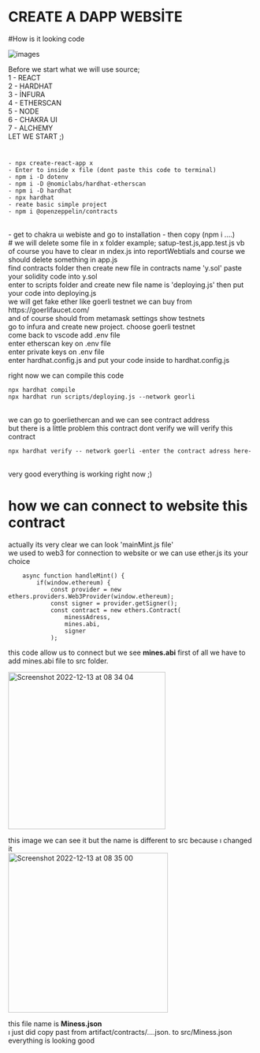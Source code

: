 # CREATE A DAPP WEBSİTE 

#How is it looking code 

![images](https://user-images.githubusercontent.com/64195458/207062889-edfed772-f528-4c75-977a-b6244a51c4dd.gif)


Before we start what we will use source;
<br>
1 - REACT 
<br>
2 - HARDHAT
<br>
3 - İNFURA
<br>
4 - ETHERSCAN
<br>
5 - NODE
<br>
6 - CHAKRA UI
<br>
7 - ALCHEMY
<br>
LET WE START ;)
#
```
- npx create-react-app x
- Enter to inside x file (dont paste this code to terminal)
- npm i -D dotenv
- npm i -D @nomiclabs/hardhat-etherscan
- npm i -D hardhat
- npx hardhat
- reate basic simple project
- npm i @openzeppelin/contracts
```

<br>
- get to chakra uı webiste and go to installation - then copy (npm i ....)
<br>
#
we will delete some file in x folder example; satup-test.js,app.test.js vb 
<br>
of course you have to clear ın ındex.js into reportWebtials and course we should delete something in app.js
<br>
find contracts folder then create new file in contracts name 'y.sol' paste your solidity code into y.sol
<br>
enter to scripts folder and create new file name is 'deploying.js' then put your code into deploying.js
<br>
we will get fake ether like goerli testnet we can buy from https://goerlifaucet.com/
<br>
and of course should from metamask settings show testnets 
<br>
go to infura and create new project. choose goerli testnet
<br>
come back to vscode add .env file 
<br>
enter etherscan key on .env file
<br>
enter private keys on .env file
<br>
enter hardhat.config.js and put your code inside to hardhat.config.js 
<br>

right now we can compile this code 
<br>
```
npx hardhat compile
npx hardhat run scripts/deploying.js --network georli 
```

<br>
we can go to goerliethercan and we can see contract address 
<br>
but there is a little problem  this contract dont verify we will verify this contract
<br>


```
npx hardhat verify -- network goerli -enter the contract adress here-
```

<br>
very good everything is working right now  ;)

# how we can connect to website this contract 

actually its very clear we can look 'mainMint.js file' 
<br>
we used to web3 for connection to website or we can use ether.js its your choice


```
    async function handleMint() {
        if(window.ethereum) {
            const provider = new ethers.providers.Web3Provider(window.ethereum);
            const signer = provider.getSigner();
            const contract = new ethers.Contract(
                minessAdress,
                mines.abi,
                signer 
            );

```

this code allow us to connect but we see **mines.abi** 
first of all we have to add mines.abi file to src folder.



<img width="319" alt="Screenshot 2022-12-13 at 08 34 04" src="https://user-images.githubusercontent.com/64195458/207234973-fe14371c-8d8b-4de0-9fe3-7b0195f94414.png">

this image we can see it but the name is different to src because ı changed it 
<br>
<img width="324" alt="Screenshot 2022-12-13 at 08 35 00" src="https://user-images.githubusercontent.com/64195458/207235096-21806a68-876d-47d1-b07b-e84836f41de1.png">

this file name is **Miness.json**
<br>
ı just did copy past from artifact/contracts/....json. to src/Miness.json
<br>
everything is looking good 






